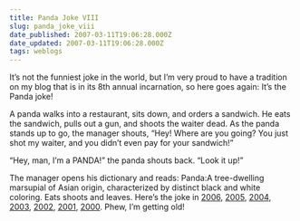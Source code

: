 ```yaml
---
title: Panda Joke VIII
slug: panda_joke_viii
date_published: 2007-03-11T19:06:28.000Z
date_updated: 2007-03-11T19:06:28.000Z
tags: weblogs
---
```


It’s not the funniest joke in the world, but I’m very proud to have a tradition on my blog that is in its 8th annual incarnation, so here goes again: It’s the Panda joke!

A panda walks into a restaurant, sits down, and orders a sandwich. He eats the sandwich, pulls out a gun, and shoots the waiter dead. As the panda stands up to go, the manager shouts, “Hey! Where are you going? You just shot my waiter, and you didn’t even pay for your sandwich!”

“Hey, man, I’m a PANDA!” the panda shouts back. “Look it up!”

The manager opens his dictionary and reads:
Panda:A tree-dwelling marsupial of Asian origin, characterized by distinct black and white coloring. Eats shoots and leaves.
Here’s the joke in [2006](http://www.dashes.com/anil/2006/03/12/panda_joke_vii), [2005](http://www.dashes.com/anil/2005/03/15/panda_joke_vi), [2004](http://www.dashes.com/anil/2004/03/12/panda_joke_v), [2003](http://www.dashes.com/anil/2003/03/08/panda_joke_iv), [2002](http://www.dashes.com/anil/2002/03/09/panda_joke), [2001](http://www.dashes.com/anil/2001/03/09/to_keep_you_bus), [2000](http://www.dashes.com/anil/2000/03/10/a_panda_walks_i). Phew, I’m getting old!
